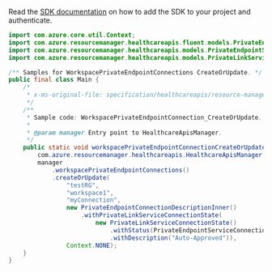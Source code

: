 Read the [SDK documentation](https://github.com/Azure/azure-sdk-for-java/blob/azure-resourcemanager-healthcareapis_1.0.0-beta.2/sdk/healthcareapis/azure-resourcemanager-healthcareapis/README.md) on how to add the SDK to your project and authenticate.

```java
import com.azure.core.util.Context;
import com.azure.resourcemanager.healthcareapis.fluent.models.PrivateEndpointConnectionDescriptionInner;
import com.azure.resourcemanager.healthcareapis.models.PrivateEndpointServiceConnectionStatus;
import com.azure.resourcemanager.healthcareapis.models.PrivateLinkServiceConnectionState;

/** Samples for WorkspacePrivateEndpointConnections CreateOrUpdate. */
public final class Main {
    /*
     * x-ms-original-file: specification/healthcareapis/resource-manager/Microsoft.HealthcareApis/stable/2021-11-01/examples/privatelink/WorkspaceCreatePrivateEndpointConnection.json
     */
    /**
     * Sample code: WorkspacePrivateEndpointConnection_CreateOrUpdate.
     *
     * @param manager Entry point to HealthcareApisManager.
     */
    public static void workspacePrivateEndpointConnectionCreateOrUpdate(
        com.azure.resourcemanager.healthcareapis.HealthcareApisManager manager) {
        manager
            .workspacePrivateEndpointConnections()
            .createOrUpdate(
                "testRG",
                "workspace1",
                "myConnection",
                new PrivateEndpointConnectionDescriptionInner()
                    .withPrivateLinkServiceConnectionState(
                        new PrivateLinkServiceConnectionState()
                            .withStatus(PrivateEndpointServiceConnectionStatus.APPROVED)
                            .withDescription("Auto-Approved")),
                Context.NONE);
    }
}
```
